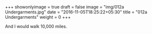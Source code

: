 +++
showonlyimage = true
draft = false
image = "img/012a Undergarments.jpg"
date = "2016-11-05T18:25:22+05:30"
title = "012a Undergarments"
weight = 0
+++

And I would walk 10,000 miles.

